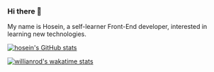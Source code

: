 ### Hi there 👋

My name is Hosein, a self-learner Front-End developer, interested in learning new technologies. 


[![hosein's GitHub stats](https://github-readme-stats.vercel.app/api?username=hoseinABH98&show_icons=true&theme=midnight-purple&langs_count=8)](https://github.com/hoseinABH98/github-readme-stats)

[![willianrod's wakatime stats](https://github-readme-stats.vercel.app/api/wakatime?username=hoseinABH98)](https://github.com/hoseinABH98/github-readme-stats)




